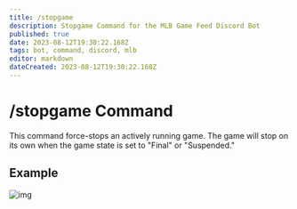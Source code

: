 ```yaml
---
title: /stopgame
description: Stopgame Command for the MLB Game Feed Discord Bot
published: true
date: 2023-08-12T19:30:22.168Z
tags: bot, command, discord, mlb
editor: markdown
dateCreated: 2023-08-12T19:30:22.168Z
---
```


# /stopgame Command

This command force-stops an actively running game. The game will stop on its own when the game state is set to "Final" or "Suspended."

## Example

![img](https://cdn.chew.pro/imgs/JTmwUxrA.png)